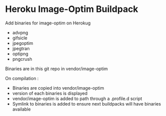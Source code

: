 # Heroku Image-Optim Buildpack

Add binaries for image-optim on Herokug

- advpng
- gifsicle
- jpegoptim
- jpegtran
- optipng
- pngcrush

Binaries are in this git repo in vendor/image-optim

On compilation :

- Binaries are copied into vendor/image-optim
- version of each binaries is displayed
- vendor/image-optim is added to path through a .profile.d script
- Symlink to binaries is added to ensure next buildpacks will have binaries available
